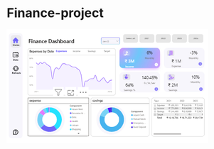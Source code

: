 # Finance-project




![portfolio dashboard](https://github.com/Govind418/Finance-project/blob/9f8dfa483b86febf2db37e1f55f6f06f28a2e9b3/Screenshot%202025-09-02%20071332.png)
